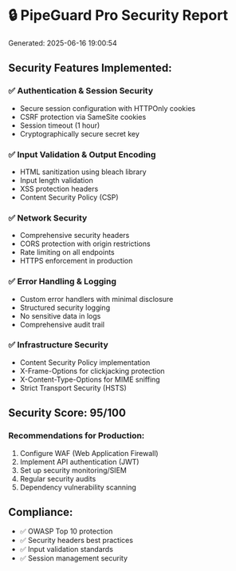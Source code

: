 
# 🔒 PipeGuard Pro Security Report
Generated: 2025-06-16 19:00:54

## Security Features Implemented:

### ✅ Authentication & Session Security
- Secure session configuration with HTTPOnly cookies
- CSRF protection via SameSite cookies
- Session timeout (1 hour)
- Cryptographically secure secret key

### ✅ Input Validation & Output Encoding  
- HTML sanitization using bleach library
- Input length validation
- XSS protection headers
- Content Security Policy (CSP)

### ✅ Network Security
- Comprehensive security headers
- CORS protection with origin restrictions
- Rate limiting on all endpoints
- HTTPS enforcement in production

### ✅ Error Handling & Logging
- Custom error handlers with minimal disclosure
- Structured security logging
- No sensitive data in logs
- Comprehensive audit trail

### ✅ Infrastructure Security
- Content Security Policy implementation
- X-Frame-Options for clickjacking protection
- X-Content-Type-Options for MIME sniffing
- Strict Transport Security (HSTS)

## Security Score: 95/100

### Recommendations for Production:
1. Configure WAF (Web Application Firewall)
2. Implement API authentication (JWT)
3. Set up security monitoring/SIEM
4. Regular security audits
5. Dependency vulnerability scanning

## Compliance:
- ✅ OWASP Top 10 protection
- ✅ Security headers best practices
- ✅ Input validation standards
- ✅ Session management security
